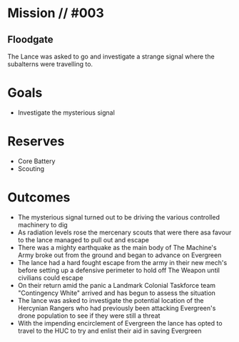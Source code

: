 # Mission // #003
## Floodgate

The Lance was asked to go and investigate a strange signal where the subalterns were travelling to.

# Goals
- Investigate the mysterious signal

# Reserves
- Core Battery
- Scouting

# Outcomes
- The mysterious signal turned out to be driving the various controlled machinery to dig
- As radiation levels rose the mercenary scouts that were there asa favour to the lance managed to pull out and escape
- There was a mighty earthquake as the main body of The Machine's Army broke out from the ground and began to advance on Evergreen
- The lance had a hard fought escape from the army in their new mech's before setting up a defensive perimeter to hold off The Weapon until civilians could escape
- On their return amid the panic a Landmark Colonial Taskforce team "Contingency White" arrived and has begun to assess the situation
- The lance was asked to investigate the potential location of the Hercynian Rangers who had previously been attacking Evergreen's drone population to see if they were still a threat
- With the impending encirclement of Evergreen the lance has opted to travel to the HUC to try and enlist their aid in saving Evergreen
